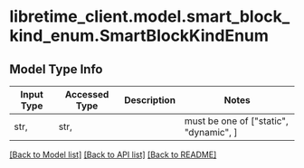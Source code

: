 # libretime_client.model.smart_block_kind_enum.SmartBlockKindEnum

## Model Type Info
Input Type | Accessed Type | Description | Notes
------------ | ------------- | ------------- | -------------
str,  | str,  |  | must be one of ["static", "dynamic", ] 

[[Back to Model list]](../../README.md#documentation-for-models) [[Back to API list]](../../README.md#documentation-for-api-endpoints) [[Back to README]](../../README.md)

